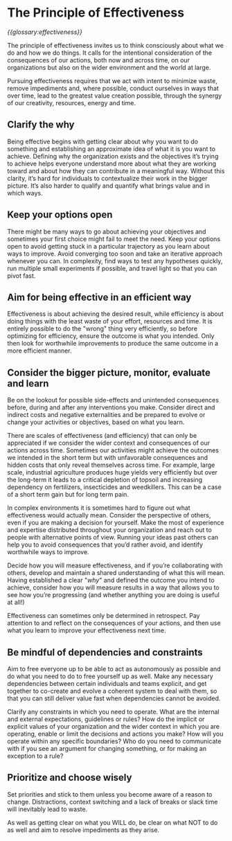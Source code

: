 # The Principle of Effectiveness

_{{glossary:effectiveness}}_

The principle of effectiveness invites us to think consciously about what we do and how we do things. It calls for the intentional consideration of the consequences of our actions, both now and across time, on our organizations but also on the wider environment and the world at large. 

Pursuing effectiveness requires that we act with intent to minimize waste, remove impediments and, where possible, conduct ourselves in ways that over time, lead to the greatest value creation possible, through the synergy of our creativity, resources, energy and time. 


## Clarify the why

Being effective begins with getting clear about why you want to do something and establishing an approximate idea of what it is you want to achieve. Defining why the organization exists and the objectives it’s trying to achieve helps everyone understand more about what they are working toward and about how they can contribute in a meaningful way. Without this clarity, it’s hard for individuals to contextualize their work in the bigger picture. It’s also harder to qualify and quantify what brings value and in which ways. 

## Keep your options open

There might be many ways to go about achieving your objectives and sometimes your first choice might fail to meet the need. Keep your options open to avoid getting stuck in a particular trajectory as you learn about ways to improve. Avoid converging too soon and take an iterative approach whenever you can. In complexity, find ways to test any hypotheses quickly, run multiple small experiments if possible, and travel light so that you can pivot fast.

## Aim for being effective in an efficient way

Effectiveness is about achieving the desired result, while efficiency is about doing things with the least waste of your effort, resources and time. It is entirely possible to do the "wrong" thing very efficiently, so before optimizing for efficiency, ensure the outcome is what you intended. Only then look for worthwhile improvements to produce the same outcome in a more efficient manner. 

## Consider the bigger picture, monitor, evaluate and learn

Be on the lookout for possible side-effects and unintended consequences before, during and after any interventions you make. Consider direct and indirect costs and negative externalities and be prepared to evolve or change your activities or objectives, based on what you learn.

There are scales of effectiveness (and efficiency) that can only be appreciated if we consider the wider context and consequences of our actions across time. Sometimes our activities might achieve the outcomes we intended in the short term but with unfavorable consequences and hidden costs that only reveal themselves across time.  For example, large scale, industrial agriculture produces huge yields very efficiently but over the long-term  it leads to a critical depletion of topsoil and increasing dependency on fertilizers, insecticides and weedkillers. This can be a case of a short term gain but for long term pain.

In complex environments it is sometimes hard to figure out what effectiveness would actually mean. Consider the perspective of others, even if you are making a decision for yourself.  Make the most of experience and expertise distributed throughout your organization and reach out to people with alternative points of view. Running your ideas past others can help you to avoid consequences that you’d rather avoid, and identify worthwhile ways to improve.

Decide how you will measure effectiveness, and if you’re collaborating with others, develop and maintain a shared understanding of what this will mean. Having established a clear "_why_" and defined the outcome you intend to achieve, consider how you will measure results in a way that allows you to see how you’re progressing (and whether anything you are doing is useful at all!)

Effectiveness can sometimes only be determined in retrospect. Pay attention to and reflect on the consequences of your actions,  and then use what you learn to improve your effectiveness next time. 

## Be mindful of dependencies and constraints

Aim to free everyone up to be able to act as autonomously as possible and do what you need to do to free yourself up as well. Make any necessary dependencies between certain individuals and teams explicit, and get together to co-create and evolve a coherent system to deal with them, so that you can still deliver value fast when dependencies cannot be avoided.

Clarify any constraints in which you need to operate. What are the internal and external expectations, guidelines or rules? How do the implicit or explicit values of your organization and the wider context in which you are operating, enable or limit the decisions and actions you make? How will you operate within any specific boundaries? Who do you need to communicate with if you see an argument for changing something, or for making an exception to a rule?

## Prioritize and choose wisely

Set priorities and stick to them unless you become aware of a reason to change. Distractions, context switching and a lack of breaks or slack time will inevitably lead to waste. 

As well as getting clear on what you WILL do, be clear on what NOT to do as well and aim to resolve impediments as they arise.

